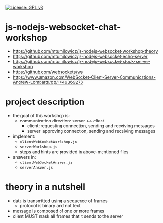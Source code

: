[![License: GPL v3](https://img.shields.io/badge/License-GPLv3-blue.svg)](https://www.gnu.org/licenses/gpl-3.0)
# js-nodejs-websocket-chat-workshop

* https://github.com/mtumilowicz/js-nodejs-websocket-workshop-theory
* https://github.com/mtumilowicz/js-nodejs-websocket-echo-server
* https://github.com/mtumilowicz/js-nodejs-websocket-stock-server-workshop
* https://github.com/websockets/ws
* https://www.amazon.com/WebSocket-Client-Server-Communications-Andrew-Lombardi/dp/1449369278

# project description
* the goal of this workshop is:
    * communication direction: server <-> client
        * client: requesting connection, sending and receiving messages
        * server: approving connection, sending and receiving messages
* implement:
    * `clientWebSocketWorkshop.js`
    * `serverWorkshop.js`
    * steps and hints are provided in above-mentioned files
* answers in:
    * `clientWebSocketAnswer.js`
    * `serverAnswer.js`
    
# theory in a nutshell
* data is transmitted using a sequence of frames
    * protocol is binary and not text
* message is composed of one or more frames
* client MUST mask all frames that it sends to the server
